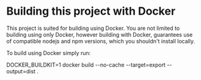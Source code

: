# Building this project with Docker
This project is suited for building using Docker. You are not limited to building using only 
Docker, however building with Docker, guarantees use of compatible 
nodejs and npm versions, which you shouldn't install locally.

To build using Docker simply run:

DOCKER_BUILDKIT=1 docker build --no-cache --target=export --output=dist .